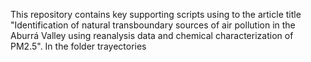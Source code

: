 This repository contains key supporting scripts using to the article title "Identification of natural transboundary sources of air pollution in the Aburrá Valley using reanalysis  data and chemical characterization of PM2.5". In the folder trayectories 
